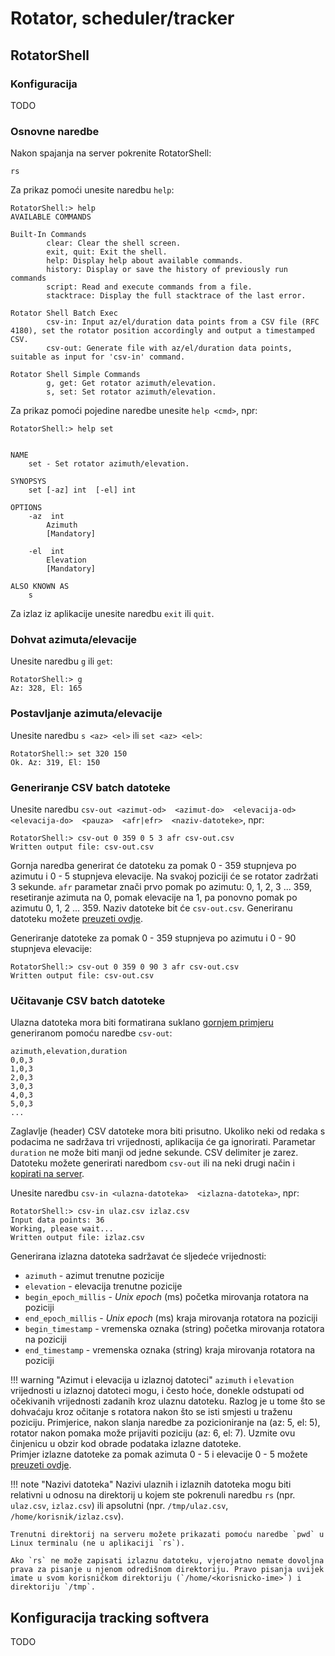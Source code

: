# Rotator, scheduler/tracker

## RotatorShell

### Konfiguracija

TODO

### Osnovne naredbe

Nakon spajanja na server pokrenite RotatorShell:
```
rs
```

Za prikaz pomoći unesite naredbu `help`:
```
RotatorShell:> help
AVAILABLE COMMANDS

Built-In Commands
        clear: Clear the shell screen.
        exit, quit: Exit the shell.
        help: Display help about available commands.
        history: Display or save the history of previously run commands
        script: Read and execute commands from a file.
        stacktrace: Display the full stacktrace of the last error.

Rotator Shell Batch Exec
        csv-in: Input az/el/duration data points from a CSV file (RFC 4180), set the rotator position accordingly and output a timestamped CSV.
        csv-out: Generate file with az/el/duration data points, suitable as input for 'csv-in' command.

Rotator Shell Simple Commands
        g, get: Get rotator azimuth/elevation.
        s, set: Set rotator azimuth/elevation.
```

Za prikaz pomoći pojedine naredbe unesite `help <cmd>`, npr:
```
RotatorShell:> help set


NAME
	set - Set rotator azimuth/elevation.

SYNOPSYS
	set [-az] int  [-el] int  

OPTIONS
	-az  int
		Azimuth
		[Mandatory]

	-el  int
		Elevation
		[Mandatory]

ALSO KNOWN AS
	s
```

Za izlaz iz aplikacije unesite naredbu `exit` ili `quit`.

### Dohvat azimuta/elevacije

Unesite naredbu `g` ili `get`:
```
RotatorShell:> g
Az: 328, El: 165
```

### Postavljanje azimuta/elevacije

Unesite naredbu `s <az> <el>` ili `set <az> <el>`:
```
RotatorShell:> set 320 150
Ok. Az: 319, El: 150
```

### Generiranje CSV batch datoteke

Unesite naredbu `csv-out <azimut-od>  <azimut-do>  <elevacija-od>  <elevacija-do>  <pauza>  <afr|efr>  <naziv-datoteke>`, npr:
```
RotatorShell:> csv-out 0 359 0 5 3 afr csv-out.csv
Written output file: csv-out.csv
```

Gornja naredba generirat će datoteku za pomak 0 - 359 stupnjeva po azimutu i 0 - 5 stupnjeva elevacije. Na svakoj poziciji će se rotator zadržati 3 sekunde. `afr` parametar znači prvo pomak po azimutu: 0, 1, 2, 3 ... 359, resetiranje azimuta na 0, pomak elevacije na 1, pa ponovno pomak po azimutu 0, 1, 2 ... 359. Naziv datoteke bit će `csv-out.csv`. Generiranu datoteku možete [preuzeti ovdje](assets/files/rotator_shell/csv-out.csv).

Generiranje datoteke za pomak 0 - 359 stupnjeva po azimutu i 0 - 90 stupnjeva elevacije:
```
RotatorShell:> csv-out 0 359 0 90 3 afr csv-out.csv
Written output file: csv-out.csv
```

### Učitavanje CSV batch datoteke

Ulazna datoteka mora biti formatirana suklano [gornjem primjeru](assets/files/rotator_shell/csv-out.csv) generiranom pomoću naredbe `csv-out`:
```
azimuth,elevation,duration
0,0,3
1,0,3
2,0,3
3,0,3
4,0,3
5,0,3
...
```
Zaglavlje (header) CSV datoteke mora biti prisutno. Ukoliko neki od redaka s podacima ne sadržava tri vrijednosti, aplikacija će ga ignorirati. Parametar `duration` ne može biti manji od jedne sekunde. CSV delimiter je zarez. Datoteku možete generirati naredbom `csv-out` ili na neki drugi način i [kopirati na server](spajanje.md#kopiranje-datoteka-kroz-sshscp). 

Unesite naredbu `csv-in <ulazna-datoteka>  <izlazna-datoteka>`, npr:
```
RotatorShell:> csv-in ulaz.csv izlaz.csv
Input data points: 36
Working, please wait...
Written output file: izlaz.csv
```

Generirana izlazna datoteka sadržavat će sljedeće vrijednosti:

 - `azimuth` - azimut trenutne pozicije
 - `elevation` - elevacija trenutne pozicije
 - `begin_epoch_millis` - *Unix epoch* (ms) početka mirovanja rotatora na poziciji
 - `end_epoch_millis` - *Unix epoch* (ms) kraja mirovanja rotatora na poziciji
 - `begin_timestamp` - vremenska oznaka (string) početka mirovanja rotatora na poziciji
 - `end_timestamp` - vremenska oznaka (string) kraja mirovanja rotatora na poziciji

!!! warning "Azimut i elevacija u izlaznoj datoteci"
    `azimuth` i `elevation` vrijednosti u izlaznoj datoteci mogu, i često hoće, donekle odstupati od očekivanih vrijednosti zadanih kroz ulaznu datoteku. Razlog je u tome što se dohvaćaju kroz očitanje s rotatora nakon što se isti smjesti u traženu poziciju. Primjerice, nakon slanja naredbe za pozicioniranje na (az: 5, el: 5), rotator nakon pomaka može prijaviti poziciju (az: 6, el: 7). Uzmite ovu činjenicu u obzir kod obrade podataka izlazne datoteke.<br>
    Primjer izlazne datoteke za pomak azimuta 0 - 5 i elevacije 0 - 5 možete [preuzeti ovdje](assets/files/rotator_shell/izlaz.csv).

!!! note "Nazivi datoteka"
    Nazivi ulaznih i izlaznih datoteka mogu biti relativni u odnosu na direktorij u kojem ste pokrenuli naredbu `rs` (npr. `ulaz.csv`, `izlaz.csv`) ili apsolutni (npr. `/tmp/ulaz.csv`, `/home/korisnik/izlaz.csv`).

    Trenutni direktorij na serveru možete prikazati pomoću naredbe `pwd` u Linux terminalu (ne u aplikaciji `rs`).

    Ako `rs` ne može zapisati izlaznu datoteku, vjerojatno nemate dovoljna prava za pisanje u njenom odredišnom direktoriju. Pravo pisanja uvijek imate u svom korisničkom direktoriju (`/home/<korisnicko-ime>`) i direktoriju `/tmp`.

## Konfiguracija tracking softvera

TODO